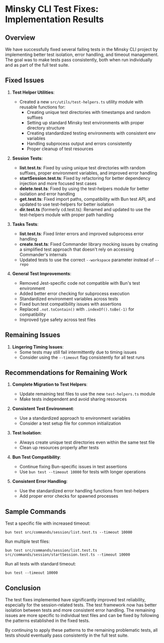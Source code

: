 # Minsky CLI Test Fixes: Implementation Results

## Overview

We have successfully fixed several failing tests in the Minsky CLI project by implementing better test isolation, error handling, and timeout management. The goal was to make tests pass consistently, both when run individually and as part of the full test suite.

## Fixed Issues

1. **Test Helper Utilities**:
   - Created a new `src/utils/test-helpers.ts` utility module with reusable functions for:
     - Creating unique test directories with timestamps and random suffixes
     - Setting up standard Minsky test environments with proper directory structure
     - Creating standardized testing environments with consistent env variables
     - Handling subprocess output and errors consistently
     - Proper cleanup of test resources

2. **Session Tests**:
   - **list.test.ts**: Fixed by using unique test directories with random suffixes, proper environment variables, and improved error handling
   - **startSession.test.ts**: Fixed by refactoring for better dependency injection and more focused test cases
   - **delete.test.ts**: Fixed by using the test-helpers module for better isolation and error handling
   - **get.test.ts**: Fixed import paths, compatibility with Bun test API, and updated to use test-helpers for better isolation
   - **dir.test.ts** (formerly cd.test.ts): Renamed and updated to use the test-helpers module with proper path handling

3. **Tasks Tests**:
   - **list.test.ts**: Fixed linter errors and improved subprocess error handling
   - **create.test.ts**: Fixed Commander library mocking issues by creating a simplified test approach that doesn't rely on accessing Commander's internals
   - Updated tests to use the correct `--workspace` parameter instead of `--repo`

4. **General Test Improvements**:
   - Removed Jest-specific code not compatible with Bun's test environment
   - Added better error checking for subprocess execution
   - Standardized environment variables across tests
   - Fixed bun:test compatibility issues with assertions
   - Replaced `.not.toContain()` with `.indexOf().toBe(-1)` for compatibility
   - Improved type safety across test files

## Remaining Issues

1. **Lingering Timing Issues**:
   - Some tests may still fail intermittently due to timing issues
   - Consider using the `--timeout` flag consistently for all test runs

## Recommendations for Remaining Work

1. **Complete Migration to Test Helpers**:
   - Update remaining test files to use the new `test-helpers.ts` module
   - Make tests independent and avoid sharing resources

2. **Consistent Test Environment**:
   - Use a standardized approach to environment variables
   - Consider a test setup file for common initialization

3. **Test Isolation**:
   - Always create unique test directories even within the same test file
   - Clean up resources properly after tests

4. **Bun Test Compatibility**:
   - Continue fixing Bun-specific issues in test assertions
   - Use `bun test --timeout 10000` for tests with longer operations

5. **Consistent Error Handling**:
   - Use the standardized error handling functions from test-helpers
   - Add proper error checks for spawned processes

## Sample Commands

Test a specific file with increased timeout:
```
bun test src/commands/session/list.test.ts --timeout 10000
```

Run multiple test files:
```
bun test src/commands/session/list.test.ts src/commands/session/startSession.test.ts --timeout 10000
```

Run all tests with standard timeout:
```
bun test --timeout 10000
```

## Conclusion

The test fixes implemented have significantly improved test reliability, especially for the session-related tests. The test framework now has better isolation between tests and more consistent error handling. The remaining issues are more specific to individual test files and can be fixed by following the patterns established in the fixed tests.

By continuing to apply these patterns to the remaining problematic tests, all tests should eventually pass consistently in the full test suite. 
